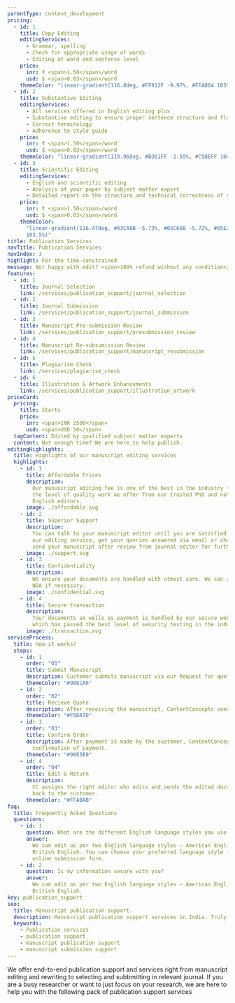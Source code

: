 ```yaml
---
parentType: content_development
pricing:
  - id: 1
    title: Copy Editing
    editingServices:
      - Grammar, spelling
      - Check for appropriate usage of words
      - Editing at word and sentence level
    price:
      inr: ₹ <span>1.50</span>/word
      usd: $ <span>0.03</span>/word
    themeColor: "linear-gradient(116.8deg, #FF912F -9.97%, #FFAD64 105%)"
  - id: 2
    title: Substantive Editing
    editingServices:
      - All services offered in English editing plus
      - Substantive editing to ensure proper sentence structure and flow
      - Correct terminology
      - Adherence to style guide
    price:
      inr: ₹ <span>1.50</span>/word
      usd: $ <span>0.03</span>/word
    themeColor: "linear-gradient(119.96deg, #B361FF -2.59%, #C98EFF 104.08%)"
  - id: 3
    title: Scientific Editing
    editingServices:
      - English and scientific editing
      - Analysis of your paper by subject matter expert
      - Detailed report on the structure and technical correctness of your paper
    price:
      inr: ₹ <span>1.50</span>/word
      usd: $ <span>0.03</span>/word
    themeColor:
      "linear-gradient(116.47deg, #03CA8B -5.73%, #02C688 -5.72%, #05E29C
      103.5%)"
title: Publication Services
navTitle: Publication Services
navIndex: 3
highlight: For the time-constrained
message: Not happy with edit? <span>100% refund without any condition</span>
features:
  - id: 1
    title: Journal Selection
    link: /services/publication_support/journal_selection
  - id: 2
    title: Journal Submission
    link: /services/publication_support/journal_submission
  - id: 3
    title: Manuscript Pre-submission Review
    link: /services/publication_support/presubmission_review
  - id: 4
    title: Manuscript Re-subsumission Review
    link: /services/publication_support/manuscript_resubmission
  - id: 5
    title: Plagiarism Check
    link: /services/plagiarism_check
  - id: 6
    title: Illustration & Artwork Enhancements
    link: /services/publication_support/illustration_artwork
priceCard:
  pricing:
    title: Starts
    price:
      inr: <span>INR 2500</span>
      usd: <span>USD 50</span>
  tagContent: Edited by qualified subject matter experts
  content: Not enough time? We are here to help publish.
editingHighlights:
  title: Highlights of our manuscript editing services
  highlights:
    - id: 1
      title: Affordable Prices
      description:
        Our manuscript editing fee is one of the best in the industry for
        the level of quality work we offer from our trusted PhD and native
        English editors.
      image: ./affordable.svg
    - id: 2
      title: Superior Support
      description:
        You can talk to your manuscript editor until you are satisfied with
        our editing service, get your queries answered via email or chat and
        send your manuscript after review from journal editor for further check.
      image: ./support.svg
    - id: 3
      title: Confidentiality
      description:
        We ensure your documents are handled with utmost care. We can sign
        NDA if necessary.
      image: ./confidential.svg
    - id: 4
      title: Secure transaction
      description:
        Your documents as wells as payment is handled by our secure website
        which has passed the best level of security testing in the industry.
      image: ./transaction.svg
serviceProcess:
  title: How it works?
  steps:
    - id: 1
      order: "01"
      title: Submit Manuscript
      description: Customer submits manuscript via our Request for quote page.
      themeColor: "#98ECA6"
    - id: 2
      order: "02"
      title: Recieve Quote
      description: After receiving the manuscript, ContentConcepts sends price quote.
      themeColor: "#F5DA7D"
    - id: 3
      order: "03"
      title: Confirm Order
      description: After payment is made by the customer, ContentConcepts sends
        confirmation of payment.
      themeColor: "#98E5E0"
    - id: 4
      order: "04"
      title: Edit & Return
      description:
        CC assigns the right editor who edits and sends the edited document
        back to the customer.
      themeColor: "#FFABAB"
faq:
  title: Frequently Asked Questions
  questions:
    - id: 1
      question: What are the different English language styles you use while editing?
      answer:
        We can edit as per two English language styles – American English and
        British English. You can choose your preferred language style in the
        online submission form.
    - id: 2
      question: Is my information secure with you?
      answer:
        We can edit as per two English language styles – American English and
        British English.
key: publication_support
seo:
  title: Manuscript publication support.
  description: Manuscript publication support services in India. Truly affordable prices for top quality work offered by PhD editors.
  keywords:
    - Publication services
    - publication support
    - manuscript publication support
    - manuscript submission support
---
```


We offer end-to-end publication support and services right from manuscript editing and rewriting to selecting and subbmitting in relevant journal. If you are a busy researcher or want to just focus on your research, we are here to help you with the following pack of publication support services
